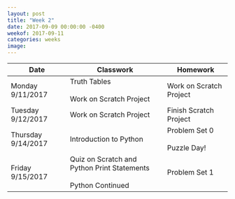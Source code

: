 ```yaml
---
layout: post
title: "Week 2"
date: 2017-09-09 00:00:00 -0400
weekof: 2017-09-11
categories: weeks
image:
---
```


|Date                        |Classwork|Homework|
|----------------------------|---------|--------|
|Monday 9/11/2017            | Truth Tables <br><br> Work on Scratch Project | Work on Scratch Project |
|Tuesday 9/12/2017           | Work on Scratch Project | Finish Scratch Project |
|Thursday 9/14/2017          | Introduction to Python | Problem Set 0 <br><br> Puzzle Day!|
|Friday 9/15/2017            | Quiz on Scratch and Python Print Statements <br><br> Python Continued | Problem Set 1 |
